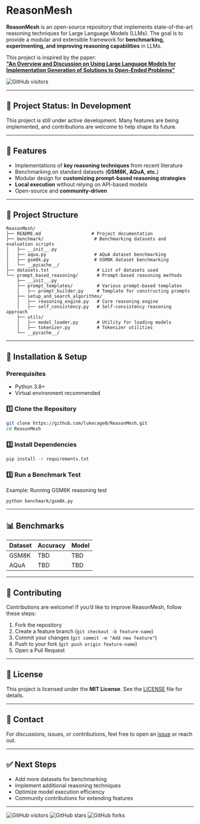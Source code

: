# ReasonMesh

**ReasonMesh** is an open-source repository that implements state-of-the-art reasoning techniques for Large Language Models (LLMs). The goal is to provide a modular and extensible framework for **benchmarking, experimenting, and improving reasoning capabilities** in LLMs.

This project is inspired by the paper:  
[**"An Overview and Discussion on Using Large Language Models for Implementation Generation of Solutions to Open-Ended Problems"**](https://arxiv.org/abs/2501.00562)  

![GitHub visitors](https://visitor-badge.laobi.icu/badge?page_id=lukecage0.ReasonMesh)

---

## 🚧 Project Status: In Development
This project is still under active development. Many features are being implemented, and contributions are welcome to help shape its future.

---

## 📌 Features  
- Implementations of **key reasoning techniques** from recent literature  
- Benchmarking on standard datasets (**GSM8K, AQuA, etc.**)  
- Modular design for **customizing prompt-based reasoning strategies**  
- **Local execution** without relying on API-based models  
- Open-source and **community-driven**  

---

## 📂 Project Structure  
```
ReasonMesh/
├── README.md                   # Project documentation
├── benchmark/                   # Benchmarking datasets and evaluation scripts
│   ├── __init__.py
│   ├── aqua.py                  # AQuA dataset benchmarking
│   ├── gsm8k.py                 # GSM8K dataset benchmarking
│   └── __pycache__/
├── datasets.txt                  # List of datasets used
└── prompt_based_reasoning/       # Prompt-based reasoning methods
    ├── __init__.py
    ├── prompt_templates/         # Various prompt-based templates
    │   ├── prompt_builder.py     # Template for constructing prompts
    ├── setup_and_search_algorithms/
    │   ├── reasoning_engine.py   # Core reasoning engine
    │   ├── self_consistency.py   # Self-consistency reasoning approach
    ├── utils/
    │   ├── model_loader.py       # Utility for loading models
    │   ├── tokenizer.py          # Tokenizer utilities
    └── __pycache__/
```

---

## 🚀 Installation & Setup  
### **Prerequisites**  
- Python 3.8+  
- Virtual environment recommended  

### **1️⃣ Clone the Repository**  
```bash
git clone https://github.com/lukecage0/ReasonMesh.git
cd ReasonMesh
```

### **2️⃣ Install Dependencies**  
```bash
pip install -r requirements.txt
```

### **3️⃣ Run a Benchmark Test**  
Example: Running GSM8K reasoning test  
```bash
python benchmark/gsm8k.py
```

---

## 📊 Benchmarks  
| Dataset | Accuracy | Model |
|---------|----------|--------|
| GSM8K   | TBD      | TBD    |
| AQuA    | TBD      | TBD    |

---

## 🤝 Contributing  
Contributions are welcome! If you’d like to improve ReasonMesh, follow these steps:  

1. Fork the repository  
2. Create a feature branch (`git checkout -b feature-name`)  
3. Commit your changes (`git commit -m "Add new feature"`)  
4. Push to your fork (`git push origin feature-name`)  
5. Open a Pull Request  

---

## 📜 License  
This project is licensed under the **MIT License**. See the [LICENSE](LICENSE) file for details.

---

## 📩 Contact  
For discussions, issues, or contributions, feel free to open an [issue](https://github.com/lukecage0/ReasonMesh/issues) or reach out.  

---

## ✅ Next Steps  
- Add more datasets for benchmarking  
- Implement additional reasoning techniques  
- Optimize model execution efficiency  
- Community contributions for extending features  

---

![GitHub visitors](https://visitor-badge.laobi.icu/badge?page_id=lukecage0.ReasonMesh) 
![GitHub stars](https://img.shields.io/github/stars/lukecage0/ReasonMesh?style=social) 
![GitHub forks](https://img.shields.io/github/forks/lukecage0/ReasonMesh?style=social)
